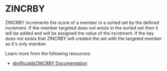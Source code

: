 # ZINCRBY

ZINCRBY increments the score of a member in a sorted set by the defined increment. If the member targeted does not exists in the sorted set then it will be added and will be assigned the value of the increment. If the key does not exists that ZINCRBY will created the set with the targeted member as it's only member.

Learn more from the following resources:

- [@official@ZINCRBY Documentation](https://redis.io/docs/latest/commands/zincrby/)